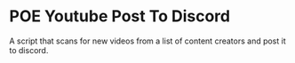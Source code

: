 # POE Youtube Post To Discord

A script that scans for new videos from a list of content creators and post it to discord.